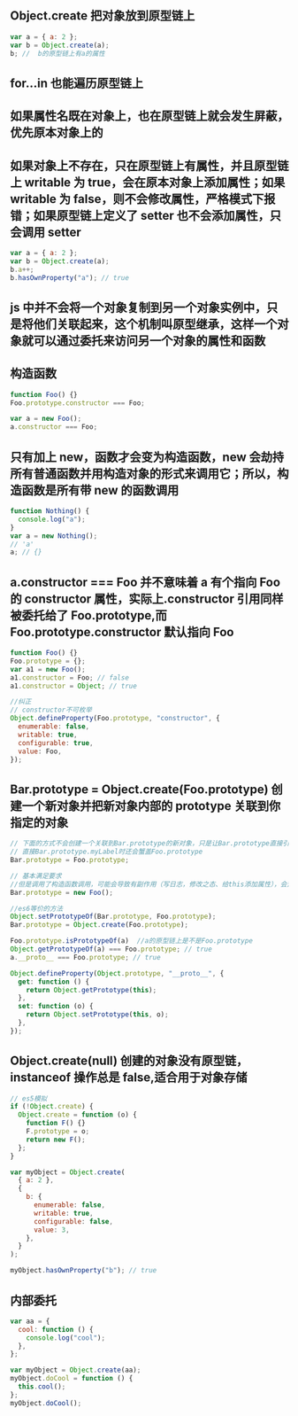 ## Object.create 把对象放到原型链上

```js
var a = { a: 2 };
var b = Object.create(a);
b; //  b的原型链上有a的属性
```

## for...in 也能遍历原型链上

## 如果属性名既在对象上，也在原型链上就会发生屏蔽，优先原本对象上的

## 如果对象上不存在，只在原型链上有属性，并且原型链上 writable 为 true，会在原本对象上添加属性；如果 writable 为 false，则不会修改属性，严格模式下报错；如果原型链上定义了 setter 也不会添加属性，只会调用 setter

```js
var a = { a: 2 };
var b = Object.create(a);
b.a++;
b.hasOwnProperty("a"); // true
```

## js 中并不会将一个对象复制到另一个对象实例中，只是将他们关联起来，这个机制叫原型继承，这样一个对象就可以通过委托来访问另一个对象的属性和函数

## 构造函数

```js
function Foo() {}
Foo.prototype.constructor === Foo;

var a = new Foo();
a.constructor === Foo;
```

## 只有加上 new，函数才会变为构造函数，new 会劫持所有普通函数并用构造对象的形式来调用它；所以，构造函数是所有带 new 的函数调用

```js
function Nothing() {
  console.log("a");
}
var a = new Nothing();
// 'a'
a; // {}
```

## a.constructor === Foo 并不意味着 a 有个指向 Foo 的 constructor 属性，实际上.constructor 引用同样被委托给了 Foo.prototype,而 Foo.prototype.constructor 默认指向 Foo

```js
function Foo() {}
Foo.prototype = {};
var a1 = new Foo();
a1.constructor = Foo; // false
a1.constructor = Object; // true

//纠正
// constructor不可枚举
Object.defineProperty(Foo.prototype, "constructor", {
  enumerable: false,
  writable: true,
  configurable: true,
  value: Foo,
});
```

## Bar.prototype = Object.create(Foo.prototype) 创建一个新对象并把新对象内部的 prototype 关联到你指定的对象

```js
// 下面的方式不会创建一个关联到Bar.prototype的新对象，只是让Bar.prototype直接引用Foo.prototype
// 直接Bar.prototype.myLabel时还会蟹盖Foo.prototype
Bar.prototype = Foo.prototype;

// 基本满足要求
//但是调用了构造函数调用，可能会导致有副作用（写日志，修改之态、给this添加属性），会对Bar()的后代有影响
Bar.prototype = new Foo();

//es6等价的方法
Object.setPrototypeOf(Bar.prototype, Foo.prototype);
Bar.prototype = Object.create(Foo.prototype);
```

```js
Foo.prototype.isPrototypeOf(a)  //a的原型链上是不是Foo.prototype
Object.getPrototypeOf(a) === Foo.prototype; // true
a.__proto__ === Foo.prototype; // true
```

```js
Object.defineProperty(Object.prototype, "__proto__", {
  get: function () {
    return Object.getPrototype(this);
  },
  set: function (o) {
    return Object.setPrototype(this, o);
  },
});
```

## Object.create(null) 创建的对象没有原型链，instanceof 操作总是 false,适合用于对象存储

```js
// es5模拟
if (!Object.create) {
  Object.create = function (o) {
    function F() {}
    F.prototype = o;
    return new F();
  };
}

var myObject = Object.create(
  { a: 2 },
  {
    b: {
      enumerable: false,
      writable: true,
      configurable: false,
      value: 3,
    },
  }
);

myObject.hasOwnProperty("b"); // true
```

## 内部委托

```js
var aa = {
  cool: function () {
    console.log("cool");
  },
};

var myObject = Object.create(aa);
myObject.doCool = function () {
  this.cool();
};
myObject.doCool();
```
